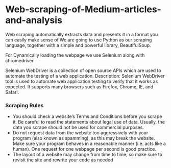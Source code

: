 # Web-scraping-of-Medium-articles-and-analysis

Web scraping automatically extracts data and presents it in a format you can easily make sense of.We are going to use Python as our scraping language, together with a simple and powerful library, BeautifulSoup.

For Dynamically loading the webpage we use Selenium along with chromedriver

Selenium WebDriver is a collection of open source APIs which are used to automate the testing of a web application. Description: Selenium WebDriver tool is used to automate web application testing to verify that it works as expected. It supports many browsers such as Firefox, Chrome, IE, and Safari.

### Scraping Rules

* You should check a website’s Terms and Conditions before you scrape it. Be careful to read the statements about legal use of data. Usually, the data you scrape should not be used for commercial purposes.
* Do not request data from the website too aggressively with your program (also known as spamming), as this may break the website. Make sure your program behaves in a reasonable manner (i.e. acts like a human). One request for one webpage per second is good practice.
* The layout of a website may change from time to time, so make sure to revisit the site and rewrite your code as needed

